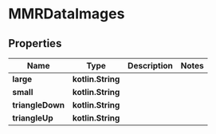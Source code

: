 
# MMRDataImages

## Properties
| Name | Type | Description | Notes |
| ------------ | ------------- | ------------- | ------------- |
| **large** | **kotlin.String** |  |  |
| **small** | **kotlin.String** |  |  |
| **triangleDown** | **kotlin.String** |  |  |
| **triangleUp** | **kotlin.String** |  |  |



